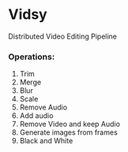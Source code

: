 # Vidsy
Distributed Video Editing Pipeline


### Operations:

1) Trim
2) Merge
3) Blur
4) Scale
5) Remove Audio
6) Add audio
7) Remove Video and keep Audio
8) Generate images from frames
9) Black and White